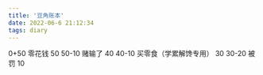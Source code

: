 ```yaml
---
title: '豆角账本'
date: 2022-06-6 21:12:34
tags: diary
---
```

0+50 零花钱 50
50-10 赌输了 40
40-10 买零食（学累解馋专用） 30
30-20 被罚 10
